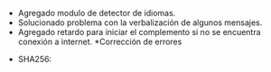 * Agregado modulo de detector de idiomas.
* Solucionado problema con la verbalización de algunos mensajes.
* Agregado retardo para iniciar el complemento si no se encuentra conexión a internet.
*Corrección de errores
- SHA256: 